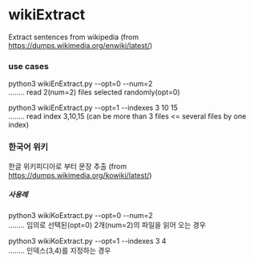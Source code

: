 # wikiExtract

Extract sentences from wikipedia (from https://dumps.wikimedia.org/enwiki/latest/)

### use cases
  python3 wikiEnExtract.py --opt=0 --num=2     
  ........ read 2(num=2) files selected randomly(opt=0) 

  python3 wikiEnExtract.py --opt=1 --indexes 3 10 15     
  ........ read index 3,10,15 (can be more than 3 files <= several files by one index) 



### 한국어 위키
한글 위키피디아로 부터 문장 추출 (from https://dumps.wikimedia.org/kowiki/latest/)

##### 사용례
  python3 wikiKoExtract.py --opt=0 --num=2   
  ........ 임의로 선택된(opt=0) 2개(num=2)의 파일을 읽어 오는 경우  

  python3 wikiKoExtract.py --opt=1 --indexes 3 4  
  ........ 인덱스(3,4)를 지정하는 경우
